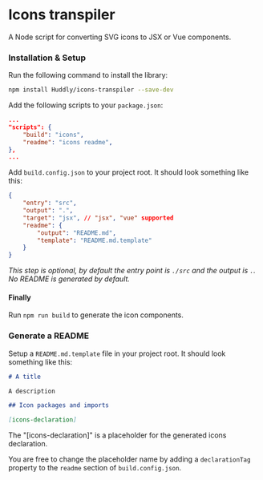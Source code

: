 # Icons transpiler

A Node script for converting SVG icons to JSX or Vue components.

### Installation & Setup

Run the following command to install the library:

```bash
npm install Huddly/icons-transpiler --save-dev
```

Add the following scripts to your `package.json`:

```json
...
"scripts": {
    "build": "icons",
    "readme": "icons readme",
},
...
```

Add `build.config.json` to your project root. It should look something like this:

```json
{
	"entry": "src",
	"output": ".",
	"target": "jsx", // "jsx", "vue" supported
	"readme": {
		"output": "README.md",
		"template": "README.md.template"
	}
}
```

_This step is optional, by default the entry point is `./src` and the output is `.`. No README is generated by default._

#### Finally

Run `npm run build` to generate the icon components.

### Generate a README

Setup a `README.md.template` file in your project root. It should look something like this:

```markdown
# A title

A description

## Icon packages and imports

[icons-declaration]
```

The "[icons-declaration]" is a placeholder for the generated icons declaration.

You are free to change the placeholder name by adding a `declarationTag` property to the `readme` section of `build.config.json`.
